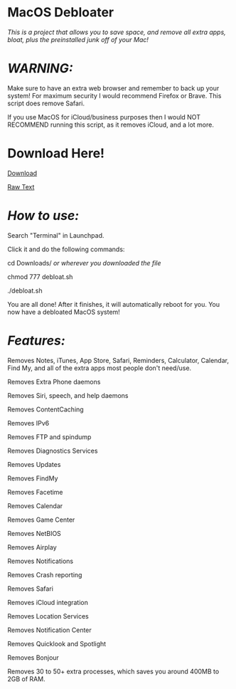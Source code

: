 # MacOS Debloater

*This is a project that allows you to save space, and remove all extra apps, bloat, plus the preinstalled junk off of your Mac!*

# *WARNING:*

Make sure to have an extra web browser and remember to back up your system! For maximum security I would recommend Firefox or Brave. This script does remove Safari.

If you use MacOS for iCloud/business purposes then I would NOT RECOMMEND running this script, as it removes iCloud, and a lot more.

# Download Here!


[Download](https://github.com/dotslashlevi/macosdebloater/releases/download/v0.2/debloat.sh)

[Raw Text](https://raw.githubusercontent.com/dotslashlevi/macosdebloater/scripts/debloat.sh)


# *How to use:*

Search "Terminal" in Launchpad.

Click it and do the following commands:

cd Downloads/ *or wherever you downloaded the file*

chmod 777 debloat.sh

./debloat.sh

You are all done! After it finishes, it will automatically reboot for you. You now have a debloated MacOS system!

# *Features:*

Removes Notes, iTunes, App Store, Safari, Reminders, Calculator, Calendar, Find My, and all of the extra apps most people don't need/use.

Removes Extra Phone daemons

Removes Siri, speech, and help daemons

Removes ContentCaching

Removes IPv6

Removes FTP and spindump

Removes Diagnostics Services

Removes Updates

Removes FindMy

Removes Facetime

Removes Calendar

Removes Game Center

Removes NetBIOS

Removes Airplay

Removes Notifications

Removes Crash reporting

Removes Safari

Removes iCloud integration

Removes Location Services

Removes Notification Center

Removes Quicklook and Spotlight

Removes Bonjour

Removes 30 to 50+ extra processes, which saves you around 400MB to 2GB of RAM.
